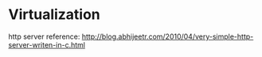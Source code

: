 # Virtualization
http server reference: http://blog.abhijeetr.com/2010/04/very-simple-http-server-writen-in-c.html
